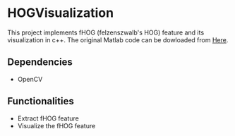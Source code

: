 # HOGVisualization
This project implements fHOG (felzenszwalb's HOG) feature and its visualization in c++. The original Matlab code can be dowloaded
from [Here](http://people.cs.uchicago.edu/~rbg/latent-release5/).

## Dependencies
 - OpenCV
 
## Functionalities
 - Extract fHOG feature
 - Visualize the fHOG feature

